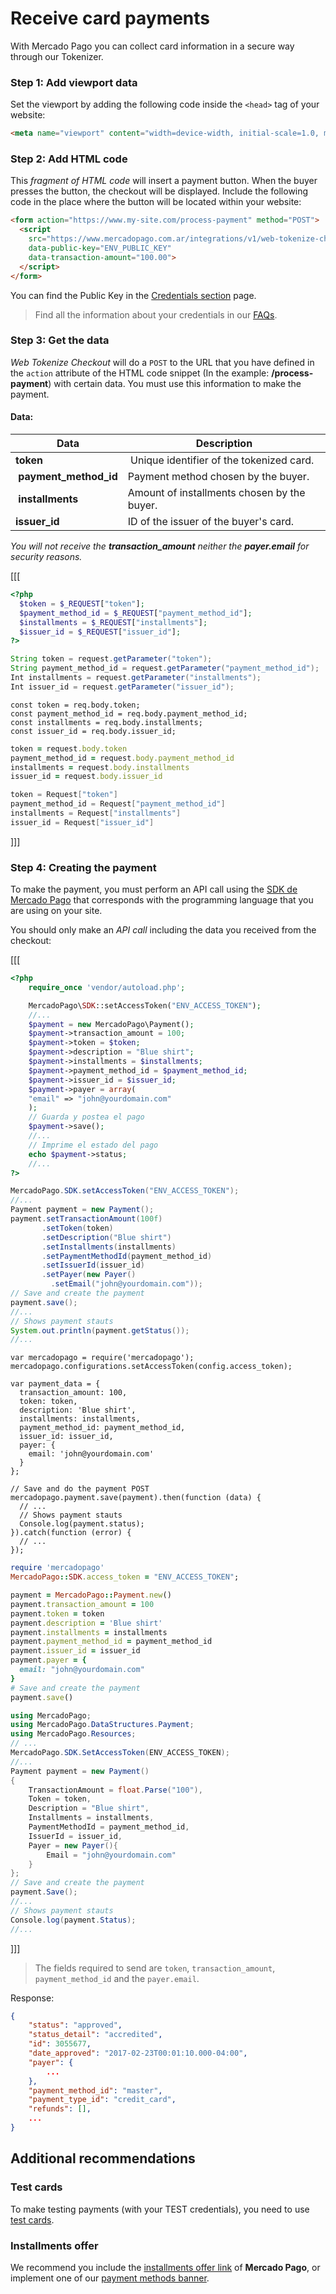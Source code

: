 # Receive card payments

With Mercado Pago you can collect card information in a secure way through our Tokenizer.

### Step 1: Add viewport data

Set the viewport by adding the following code inside the `<head>` tag of your website:

```html
<meta name="viewport" content="width=device-width, initial-scale=1.0, maximum-scale=1.0, user-scalable=no"/>
```

### Step 2: Add HTML code

This _fragment of HTML code_ will insert a payment button. When the buyer presses the button, the checkout will be displayed. Include the following code in the place where the button will be located within your website:

```html
<form action="https://www.my-site.com/process-payment" method="POST">
  <script
    src="https://www.mercadopago.com.ar/integrations/v1/web-tokenize-checkout.js"
    data-public-key="ENV_PUBLIC_KEY"
    data-transaction-amount="100.00">
  </script>
</form>
```
You can find the Public Key in the [Credentials section]([FAKER][CREDENTIALS][URL]) page.

> Find all the information about your credentials in our [FAQs](https://www.mercadopago.com.ar/developers/en/guides/resources/faqs/credentials/).

### Step 3: Get the data

*Web Tokenize Checkout* will do a `POST` to the URL that you have defined in the `action` attribute of the HTML code snippet (In the example: **/process-payment**) with certain data. You must use this information to make the payment.

#### Data:

| Data | Description |
| --- | --- |
| **token** | Unique identifier of the tokenized card. |
| **payment_method_id** | Payment method chosen by the buyer. |
| **installments** | Amount of installments chosen by the buyer. |
| **issuer_id** | ID of the issuer of the buyer's card. |

_You will not receive the **transaction_amount** neither the **payer.email** for security reasons._

[[[
```php
<?php
  $token = $_REQUEST["token"];
  $payment_method_id = $_REQUEST["payment_method_id"];
  $installments = $_REQUEST["installments"];
  $issuer_id = $_REQUEST["issuer_id"];
?>
```
```java
String token = request.getParameter("token");
String payment_method_id = request.getParameter("payment_method_id");
Int installments = request.getParameter("installments");
Int issuer_id = request.getParameter("issuer_id");
```
```node
const token = req.body.token;
const payment_method_id = req.body.payment_method_id;
const installments = req.body.installments;
const issuer_id = req.body.issuer_id;
```
```ruby
token = request.body.token
payment_method_id = request.body.payment_method_id
installments = request.body.installments
issuer_id = request.body.issuer_id
```
```csharp
token = Request["token"]
payment_method_id = Request["payment_method_id"]
installments = Request["installments"]
issuer_id = Request["issuer_id"]
```
]]]

### Step 4: Creating the payment

To make the payment, you must perform an API call using the [SDK de Mercado Pago](https://www.mercadopago.com.ar/developers/en/guides/sdks) that corresponds with the programming language that you are using on your site.

You should only make an *API call* including the data you received from the checkout:

[[[
```php
<?php  
    require_once 'vendor/autoload.php';

    MercadoPago\SDK::setAccessToken("ENV_ACCESS_TOKEN");
    //...
    $payment = new MercadoPago\Payment();
    $payment->transaction_amount = 100;
    $payment->token = $token;
    $payment->description = "Blue shirt";
    $payment->installments = $installments;
    $payment->payment_method_id = $payment_method_id;
    $payment->issuer_id = $issuer_id;
    $payment->payer = array(
    "email" => "john@yourdomain.com"
    );
    // Guarda y postea el pago
    $payment->save();
    //...
    // Imprime el estado del pago
    echo $payment->status;
    //...
?>
```
```java
MercadoPago.SDK.setAccessToken("ENV_ACCESS_TOKEN");
//...
Payment payment = new Payment();
payment.setTransactionAmount(100f)
       .setToken(token)
       .setDescription("Blue shirt")
       .setInstallments(installments)
       .setPaymentMethodId(payment_method_id)
       .setIssuerId(issuer_id)
       .setPayer(new Payer()
         .setEmail("john@yourdomain.com"));
// Save and create the payment
payment.save();
//...
// Shows payment stauts
System.out.println(payment.getStatus());
//...
```
```node
var mercadopago = require('mercadopago');
mercadopago.configurations.setAccessToken(config.access_token);

var payment_data = {
  transaction_amount: 100,
  token: token,
  description: 'Blue shirt',
  installments: installments,
  payment_method_id: payment_method_id,
  issuer_id: issuer_id,
  payer: {
    email: 'john@yourdomain.com'
  }
};

// Save and do the payment POST
mercadopago.payment.save(payment).then(function (data) {
  // ...    
  // Shows payment stauts
  Console.log(payment.status);
}).catch(function (error) {
  // ...
});

```
```ruby
require 'mercadopago'
MercadoPago::SDK.access_token = "ENV_ACCESS_TOKEN";

payment = MercadoPago::Payment.new()
payment.transaction_amount = 100
payment.token = token
payment.description = 'Blue shirt'
payment.installments = installments
payment.payment_method_id = payment_method_id
payment.issuer_id = issuer_id
payment.payer = {
  email: "john@yourdomain.com"
}
# Save and create the payment
payment.save()

```
```csharp
using MercadoPago;
using MercadoPago.DataStructures.Payment;
using MercadoPago.Resources;
// ...
MercadoPago.SDK.SetAccessToken(ENV_ACCESS_TOKEN);
//...
Payment payment = new Payment()
{
    TransactionAmount = float.Parse("100"),
    Token = token,
    Description = "Blue shirt",
    Installments = installments,
    PaymentMethodId = payment_method_id,
    IssuerId = issuer_id,
    Payer = new Payer(){
        Email = "john@yourdomain.com"
    }
};
// Save and create the payment
payment.Save();
//...
// Shows payment stauts
Console.log(payment.Status);
//...
```
]]]

> The fields required to send are `token`, `transaction_amount`, `payment_method_id` and the `payer.email`.

Response:

```json
{
    "status": "approved",
    "status_detail": "accredited",
    "id": 3055677,
    "date_approved": "2017-02-23T00:01:10.000-04:00",
    "payer": {
        ...
    },
    "payment_method_id": "master",
    "payment_type_id": "credit_card",
    "refunds": [],
    ...
}
```

## Additional recommendations

### Test cards

To make testing payments (with your TEST credentials), you need to use [test cards](https://www.mercadopago.com.ar/developers/en/guides/online-payments/checkout-api/testing).

### Installments offer

We recommend you include the [installments offer link](https://www.mercadopago.com.ar/promociones) of **Mercado Pago**, or implement one of our [payment methods banner](https://www.mercadopago.com.ar/developers/en/guides/resources/banners/introduction/).
